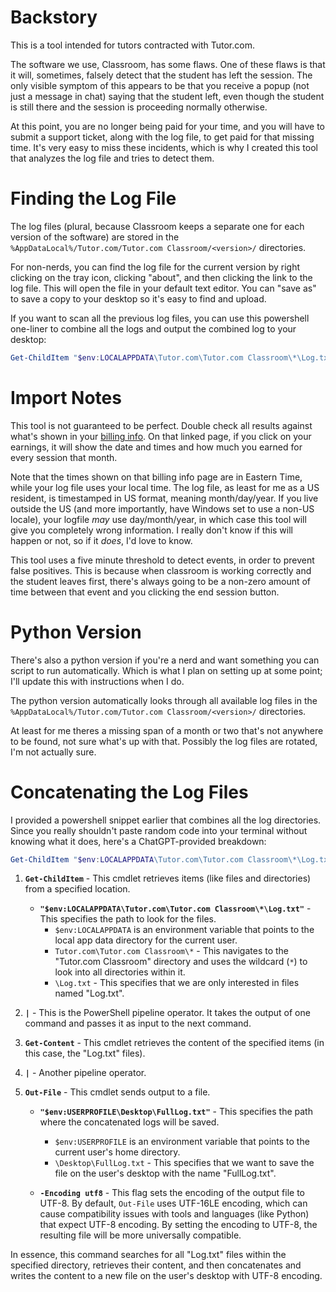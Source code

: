 # Backstory

This is a tool intended for tutors contracted with Tutor.com. 

The software we use, Classroom, has some flaws. One of these flaws is that it will, sometimes, falsely detect that the student has left the session. The only visible symptom of this appears to be that you receive a popup (not just a message in chat) saying that the student left, even though the student is still there and the session is proceeding normally otherwise. 

At this point, you are no longer being paid for your time, and you will have to submit a support ticket, along with the log file, to get paid for that missing time. It's very easy to miss these incidents, which is why I created this tool that analyzes the log file and tries to detect them.

# Finding the Log File

The log files (plural, because Classroom keeps a separate one for each version of the software) are stored in the `%AppDataLocal%/Tutor.com/Tutor.com Classroom/<version>/` directories.

For non-nerds, you can find the log file for the current version by right clicking on the tray icon, clicking "about", and then clicking the link to the log file. This will open the file in your default text editor. You can "save as" to save a copy to your desktop so it's easy to find and upload.

If you want to scan all the previous log files, you can use this powershell one-liner to combine all the logs and output the combined log to your desktop:

```powershell
Get-ChildItem "$env:LOCALAPPDATA\Tutor.com\Tutor.com Classroom\*\Log.txt" | Get-Content | Out-File "$env:USERPROFILE\Desktop\FullLog.txt" -Encoding utf8
```

# Import Notes

This tool is not guaranteed to be perfect. Double check all results against what's shown in your [billing info](https://prv.tutor.com/nGEN/Apps/SocWinSupportingPages/Provider/BillingInfo.aspx). On that linked page, if you click on your earnings, it will show the date and times and how much you earned for every session that month. 

Note that the times shown on that billing info page are in Eastern Time, while your log file uses your local time. The log file, as least for me as a US resident, is timestamped in US format, meaning month/day/year. If you live outside the US (and more importantly, have Windows set to use a non-US locale), your logfile *may* use day/month/year, in which case this tool will give you completely wrong information. I really don't know if this will happen or not, so if it *does*, I'd love to know. 

This tool uses a five minute threshold to detect events, in order to prevent false positives. This is because when classroom is working correctly and the student leaves first, there's always going to be a non-zero amount of time between that event and you clicking the end session button.

# Python Version

There's also a python version if you're a nerd and want something you can script to run automatically. Which is what I plan on setting up at some point; I'll update this with instructions when I do.

The python version automatically looks through all available log files in the `%AppDataLocal%/Tutor.com/Tutor.com Classroom/<version>/` directories.

At least for me theres a missing span of a month or two that's not anywhere to be found, not sure what's up with that. Possibly the log files are rotated, I'm not actually sure.

# Concatenating the Log Files

I provided a powershell snippet earlier that combines all the log directories. Since you really shouldn't paste random code into your terminal without knowing what it does, here's a ChatGPT-provided breakdown:

```powershell
Get-ChildItem "$env:LOCALAPPDATA\Tutor.com\Tutor.com Classroom\*\Log.txt" | Get-Content | Out-File "$env:USERPROFILE\Desktop\FullLog.txt" -Encoding utf8
```

1. **`Get-ChildItem`** - This cmdlet retrieves items (like files and directories) from a specified location.

   - **`"$env:LOCALAPPDATA\Tutor.com\Tutor.com Classroom\*\Log.txt"`** - This specifies the path to look for the files. 
     - `$env:LOCALAPPDATA` is an environment variable that points to the local app data directory for the current user.
     - `Tutor.com\Tutor.com Classroom\*` - This navigates to the "Tutor.com Classroom" directory and uses the wildcard (`*`) to look into all directories within it.
     - `\Log.txt` - This specifies that we are only interested in files named "Log.txt".

2. **`|`** - This is the PowerShell pipeline operator. It takes the output of one command and passes it as input to the next command.

3. **`Get-Content`** - This cmdlet retrieves the content of the specified items (in this case, the "Log.txt" files).

4. **`|`** - Another pipeline operator.

5. **`Out-File`** - This cmdlet sends output to a file.

   - **`"$env:USERPROFILE\Desktop\FullLog.txt"`** - This specifies the path where the concatenated logs will be saved. 
     - `$env:USERPROFILE` is an environment variable that points to the current user's home directory.
     - `\Desktop\FullLog.txt` - This specifies that we want to save the file on the user's desktop with the name "FullLog.txt".
     
   - **`-Encoding utf8`** - This flag sets the encoding of the output file to UTF-8. By default, `Out-File` uses UTF-16LE encoding, which can cause compatibility issues with tools and languages (like Python) that expect UTF-8 encoding. By setting the encoding to UTF-8, the resulting file will be more universally compatible.

In essence, this command searches for all "Log.txt" files within the specified directory, retrieves their content, and then concatenates and writes the content to a new file on the user's desktop with UTF-8 encoding. 
